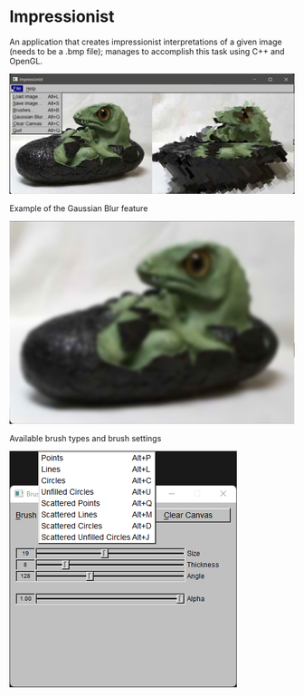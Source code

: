 # Impressionist
An application that creates impressionist interpretations of a given image (needs to be a .bmp file); manages to accomplish this task using C++ and OpenGL.

<img src="example.png">

Example of the Gaussian Blur feature

<img src="GaussianBlur.png">

Available brush types and brush settings

<img src="BrushTypes.png">
